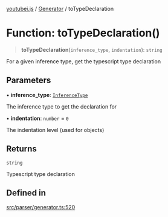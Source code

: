 [youtubei.js](../../../README.md) / [Generator](../README.md) / toTypeDeclaration

# Function: toTypeDeclaration()

> **toTypeDeclaration**(`inference_type`, `indentation`): `string`

For a given inference type, get the typescript type declaration

## Parameters

• **inference\_type**: [`InferenceType`](../type-aliases/InferenceType.md)

The inference type to get the declaration for

• **indentation**: `number` = `0`

The indentation level (used for objects)

## Returns

`string`

Typescript type declaration

## Defined in

[src/parser/generator.ts:520](https://github.com/LuanRT/YouTube.js/blob/4ae0cc5c523a2080e68d6c0c1437c78fe318ea30/src/parser/generator.ts#L520)
